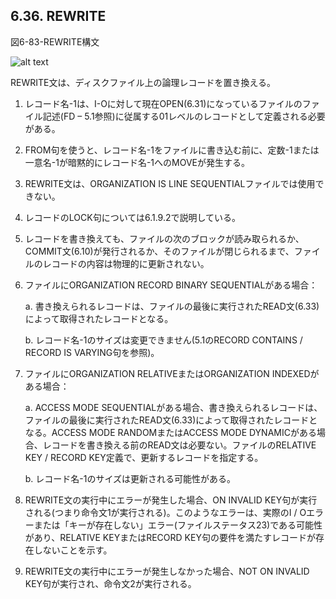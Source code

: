 ## 6.36. REWRITE

図6-83-REWRITE構文

![alt text](Image/6-83-Rewrite.png)

REWRITE文は、ディスクファイル上の論理レコードを置き換える。

1. レコード名-1は、I-Oに対して現在OPEN(6.31)になっているファイルのファイル記述(FD – 5.1参照)に従属する01レベルのレコードとして定義される必要がある。

2. FROM句を使うと、レコード名-1をファイルに書き込む前に、定数-1または一意名-1が暗黙的にレコード名-1へのMOVEが発生する。

3. REWRITE文は、ORGANIZATION IS LINE SEQUENTIALファイルでは使用できない。

4. レコードのLOCK句については6.1.9.2で説明している。

5. レコードを書き換えても、ファイルの次のブロックが読み取られるか、COMMIT文(6.10)が発行されるか、そのファイルが閉じられるまで、ファイルのレコードの内容は物理的に更新されない。

6. ファイルにORGANIZATION RECORD BINARY SEQUENTIALがある場合：

    a. 書き換えられるレコードは、ファイルの最後に実行されたREAD文(6.33)によって取得されたレコードとなる。
    
    b. レコード名-1のサイズは変更できません(5.1のRECORD CONTAINS / RECORD IS VARYING句を参照)。

7. ファイルにORGANIZATION RELATIVEまたはORGANIZATION INDEXEDがある場合：

    a. ACCESS MODE SEQUENTIALがある場合、書き換えられるレコードは、ファイルの最後に実行されたREAD文(6.33)によって取得されたレコードとなる。ACCESS MODE RANDOMまたはACCESS MODE DYNAMICがある場合、レコードを書き換える前のREAD文は必要ない。ファイルのRELATIVE KEY / RECORD KEY定義で、更新するレコードを指定する。

    b. レコード名-1のサイズは更新される可能性がある。

8. REWRITE文の実行中にエラーが発生した場合、ON INVALID KEY句が実行される(つまり命令文1が実行される)。このようなエラーは、実際のI / Oエラーまたは「キーが存在しない」エラー(ファイルステータス23)である可能性があり、RELATIVE KEYまたはRECORD KEY句の要件を満たすレコードが存在しないことを示す。

9. REWRITE文の実行中にエラーが発生しなかった場合、NOT ON INVALID KEY句が実行され、命令文2が実行される。
